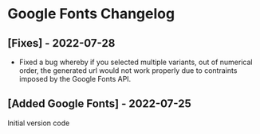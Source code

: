 # Google Fonts Changelog

## [Fixes] - 2022-07-28

- Fixed a bug whereby if you selected multiple variants, out of numerical order, the generated url would not work properly due to contraints imposed by the Google Fonts API.

## [Added Google Fonts] - 2022-07-25

Initial version code